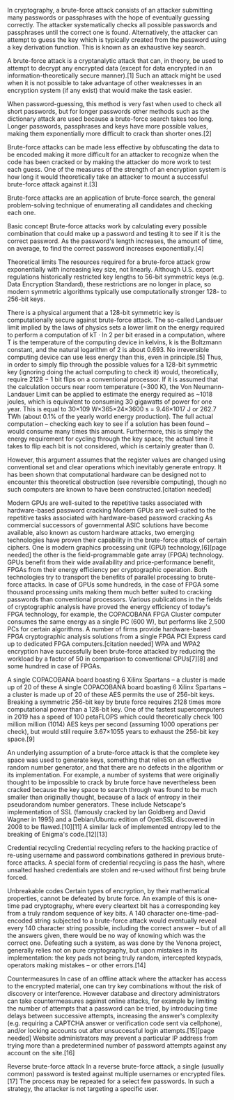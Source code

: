In cryptography, a brute-force attack consists of an attacker submitting many passwords or passphrases with the hope of eventually guessing correctly. The attacker systematically checks all possible passwords and passphrases until the correct one is found. Alternatively, the attacker can attempt to guess the key which is typically created from the password using a key derivation function. This is known as an exhaustive key search.

A brute-force attack is a cryptanalytic attack that can, in theory, be used to attempt to decrypt any encrypted data (except for data encrypted in an information-theoretically secure manner).[1] Such an attack might be used when it is not possible to take advantage of other weaknesses in an encryption system (if any exist) that would make the task easier.

When password-guessing, this method is very fast when used to check all short passwords, but for longer passwords other methods such as the dictionary attack are used because a brute-force search takes too long. Longer passwords, passphrases and keys have more possible values, making them exponentially more difficult to crack than shorter ones.[2]

Brute-force attacks can be made less effective by obfuscating the data to be encoded making it more difficult for an attacker to recognize when the code has been cracked or by making the attacker do more work to test each guess. One of the measures of the strength of an encryption system is how long it would theoretically take an attacker to mount a successful brute-force attack against it.[3]

Brute-force attacks are an application of brute-force search, the general problem-solving technique of enumerating all candidates and checking each one.

Basic concept
Brute-force attacks work by calculating every possible combination that could make up a password and testing it to see if it is the correct password. As the password's length increases, the amount of time, on average, to find the correct password increases exponentially.[4]

Theoretical limits
The resources required for a brute-force attack grow exponentially with increasing key size, not linearly. Although U.S. export regulations historically restricted key lengths to 56-bit symmetric keys (e.g. Data Encryption Standard), these restrictions are no longer in place, so modern symmetric algorithms typically use computationally stronger 128- to 256-bit keys.

There is a physical argument that a 128-bit symmetric key is computationally secure against brute-force attack. The so-called Landauer limit implied by the laws of physics sets a lower limit on the energy required to perform a computation of kT  · ln 2 per bit erased in a computation, where T is the temperature of the computing device in kelvins, k is the Boltzmann constant, and the natural logarithm of 2 is about 0.693. No irreversible computing device can use less energy than this, even in principle.[5] Thus, in order to simply flip through the possible values for a 128-bit symmetric key (ignoring doing the actual computing to check it) would, theoretically, require 2128 − 1 bit flips on a conventional processor. If it is assumed that the calculation occurs near room temperature (~300 K), the Von Neumann-Landauer Limit can be applied to estimate the energy required as ~1018 joules, which is equivalent to consuming 30 gigawatts of power for one year. This is equal to 30×109 W×365×24×3600 s = 9.46×1017 J or 262.7 TWh (about 0.1% of the yearly world energy production). The full actual computation – checking each key to see if a solution has been found – would consume many times this amount. Furthermore, this is simply the energy requirement for cycling through the key space; the actual time it takes to flip each bit is not considered, which is certainly greater than 0.

However, this argument assumes that the register values are changed using conventional set and clear operations which inevitably generate entropy. It has been shown that computational hardware can be designed not to encounter this theoretical obstruction (see reversible computing), though no such computers are known to have been constructed.[citation needed]

Modern GPUs are well-suited to the repetitive tasks associated with hardware-based password cracking
Modern GPUs are well-suited to the repetitive tasks associated with hardware-based password cracking
As commercial successors of governmental ASIC solutions have become available, also known as custom hardware attacks, two emerging technologies have proven their capability in the brute-force attack of certain ciphers. One is modern graphics processing unit (GPU) technology,[6][page needed] the other is the field-programmable gate array (FPGA) technology. GPUs benefit from their wide availability and price-performance benefit, FPGAs from their energy efficiency per cryptographic operation. Both technologies try to transport the benefits of parallel processing to brute-force attacks. In case of GPUs some hundreds, in the case of FPGA some thousand processing units making them much better suited to cracking passwords than conventional processors. Various publications in the fields of cryptographic analysis have proved the energy efficiency of today's FPGA technology, for example, the COPACOBANA FPGA Cluster computer consumes the same energy as a single PC (600 W), but performs like 2,500 PCs for certain algorithms. A number of firms provide hardware-based FPGA cryptographic analysis solutions from a single FPGA PCI Express card up to dedicated FPGA computers.[citation needed] WPA and WPA2 encryption have successfully been brute-force attacked by reducing the workload by a factor of 50 in comparison to conventional CPUs[7][8] and some hundred in case of FPGAs.

A single COPACOBANA board boasting 6 Xilinx Spartans – a cluster is made up of 20 of these
A single COPACOBANA board boasting 6 Xilinx Spartans – a cluster is made up of 20 of these
AES permits the use of 256-bit keys. Breaking a symmetric 256-bit key by brute force requires 2128 times more computational power than a 128-bit key. One of the fastest supercomputers in 2019 has a speed of 100 petaFLOPS which could theoretically check 100 million million (1014) AES keys per second (assuming 1000 operations per check), but would still require 3.67×1055 years to exhaust the 256-bit key space.[9]

An underlying assumption of a brute-force attack is that the complete key space was used to generate keys, something that relies on an effective random number generator, and that there are no defects in the algorithm or its implementation. For example, a number of systems that were originally thought to be impossible to crack by brute force have nevertheless been cracked because the key space to search through was found to be much smaller than originally thought, because of a lack of entropy in their pseudorandom number generators. These include Netscape's implementation of SSL (famously cracked by Ian Goldberg and David Wagner in 1995) and a Debian/Ubuntu edition of OpenSSL discovered in 2008 to be flawed.[10][11] A similar lack of implemented entropy led to the breaking of Enigma's code.[12][13]

Credential recycling
Credential recycling refers to the hacking practice of re-using username and password combinations gathered in previous brute-force attacks. A special form of credential recycling is pass the hash, where unsalted hashed credentials are stolen and re-used without first being brute forced.

Unbreakable codes
Certain types of encryption, by their mathematical properties, cannot be defeated by brute force. An example of this is one-time pad cryptography, where every cleartext bit has a corresponding key from a truly random sequence of key bits. A 140 character one-time-pad-encoded string subjected to a brute-force attack would eventually reveal every 140 character string possible, including the correct answer – but of all the answers given, there would be no way of knowing which was the correct one. Defeating such a system, as was done by the Venona project, generally relies not on pure cryptography, but upon mistakes in its implementation: the key pads not being truly random, intercepted keypads, operators making mistakes – or other errors.[14]

Countermeasures
In case of an offline attack where the attacker has access to the encrypted material, one can try key combinations without the risk of discovery or interference. However database and directory administrators can take countermeasures against online attacks, for example by limiting the number of attempts that a password can be tried, by introducing time delays between successive attempts, increasing the answer's complexity (e.g. requiring a CAPTCHA answer or verification code sent via cellphone), and/or locking accounts out after unsuccessful login attempts.[15][page needed] Website administrators may prevent a particular IP address from trying more than a predetermined number of password attempts against any account on the site.[16]

Reverse brute-force attack
In a reverse brute-force attack, a single (usually common) password is tested against multiple usernames or encrypted files.[17] The process may be repeated for a select few passwords. In such a strategy, the attacker is not targeting a specific user.
